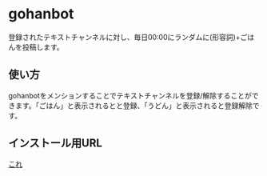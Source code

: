 # gohanbot
登録されたテキストチャンネルに対し、毎日00:00にランダムに(形容詞)+ごはんを投稿します。

## 使い方
gohanbotをメンションすることでテキストチャンネルを登録/解除することができます。「ごはん」と表示されるとと登録、「うどん」と表示されると登録解除です。

## インストール用URL
[これ](https://discord.com/oauth2/authorize?client_id=1370283270264066058&permissions=65536&integration_type=0&scope=bot)